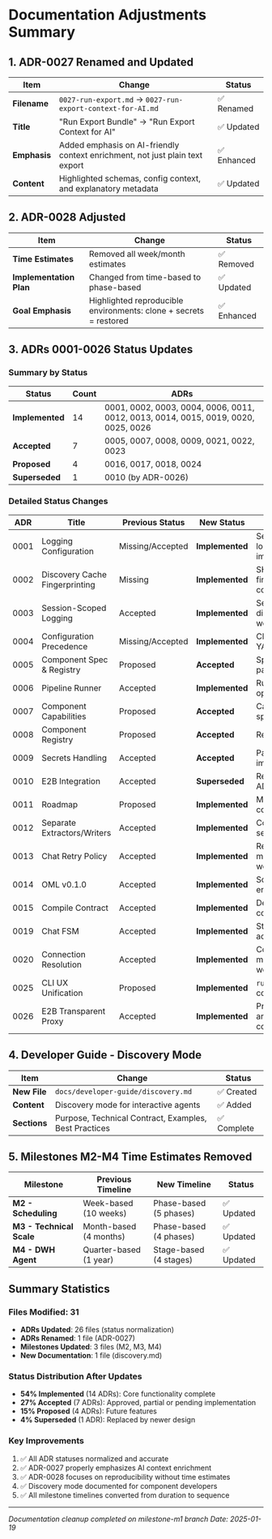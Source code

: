 # Documentation Adjustments Summary

## 1. ADR-0027 Renamed and Updated
| Item | Change | Status |
|------|--------|--------|
| **Filename** | `0027-run-export.md` → `0027-run-export-context-for-AI.md` | ✅ Renamed |
| **Title** | "Run Export Bundle" → "Run Export Context for AI" | ✅ Updated |
| **Emphasis** | Added emphasis on AI-friendly context enrichment, not just plain text export | ✅ Enhanced |
| **Content** | Highlighted schemas, config context, and explanatory metadata | ✅ Updated |

## 2. ADR-0028 Adjusted
| Item | Change | Status |
|------|--------|--------|
| **Time Estimates** | Removed all week/month estimates | ✅ Removed |
| **Implementation Plan** | Changed from time-based to phase-based | ✅ Updated |
| **Goal Emphasis** | Highlighted reproducible environments: clone + secrets = restored | ✅ Enhanced |

## 3. ADRs 0001-0026 Status Updates

### Summary by Status
| Status | Count | ADRs |
|--------|-------|------|
| **Implemented** | 14 | 0001, 0002, 0003, 0004, 0006, 0011, 0012, 0013, 0014, 0015, 0019, 0020, 0025, 0026 |
| **Accepted** | 7 | 0005, 0007, 0008, 0009, 0021, 0022, 0023 |
| **Proposed** | 4 | 0016, 0017, 0018, 0024 |
| **Superseded** | 1 | 0010 (by ADR-0026) |

### Detailed Status Changes
| ADR | Title | Previous Status | New Status | Rationale |
|-----|-------|-----------------|------------|-----------|
| 0001 | Logging Configuration | Missing/Accepted | **Implemented** | Session logging fully implemented |
| 0002 | Discovery Cache Fingerprinting | Missing | **Implemented** | SHA-256 fingerprinting complete |
| 0003 | Session-Scoped Logging | Accepted | **Implemented** | Session directories working |
| 0004 | Configuration Precedence | Missing/Accepted | **Implemented** | CLI > ENV > YAML working |
| 0005 | Component Spec & Registry | Proposed | **Accepted** | Specs exist, partial impl |
| 0006 | Pipeline Runner | Accepted | **Implemented** | Runner v0 operational |
| 0007 | Component Capabilities | Proposed | **Accepted** | Capabilities in specs |
| 0008 | Component Registry | Proposed | **Accepted** | Registry exists |
| 0009 | Secrets Handling | Accepted | **Accepted** | Partial implementation |
| 0010 | E2B Integration | Accepted | **Superseded** | Replaced by ADR-0026 |
| 0011 | Roadmap | Proposed | **Implemented** | M0-M1 complete |
| 0012 | Separate Extractors/Writers | Accepted | **Implemented** | Components separated |
| 0013 | Chat Retry Policy | Accepted | **Implemented** | Retry mechanism works |
| 0014 | OML v0.1.0 | Accepted | **Implemented** | Schema enforced |
| 0015 | Compile Contract | Accepted | **Implemented** | Deterministic compilation |
| 0019 | Chat FSM | Accepted | **Implemented** | State machine active |
| 0020 | Connection Resolution | Accepted | **Implemented** | Connection management working |
| 0025 | CLI UX Unification | Proposed | **Implemented** | `run` + `logs` commands |
| 0026 | E2B Transparent Proxy | Accepted | **Implemented** | Proxy architecture complete |

## 4. Developer Guide - Discovery Mode
| Item | Change | Status |
|------|--------|--------|
| **New File** | `docs/developer-guide/discovery.md` | ✅ Created |
| **Content** | Discovery mode for interactive agents | ✅ Added |
| **Sections** | Purpose, Technical Contract, Examples, Best Practices | ✅ Complete |

## 5. Milestones M2-M4 Time Estimates Removed
| Milestone | Previous Timeline | New Timeline | Status |
|-----------|------------------|--------------|--------|
| **M2 - Scheduling** | Week-based (10 weeks) | Phase-based (5 phases) | ✅ Updated |
| **M3 - Technical Scale** | Month-based (4 months) | Phase-based (4 phases) | ✅ Updated |
| **M4 - DWH Agent** | Quarter-based (1 year) | Stage-based (4 stages) | ✅ Updated |

## Summary Statistics

### Files Modified: 31
- **ADRs Updated**: 26 files (status normalization)
- **ADRs Renamed**: 1 file (ADR-0027)
- **Milestones Updated**: 3 files (M2, M3, M4)
- **New Documentation**: 1 file (discovery.md)

### Status Distribution After Updates
- **54% Implemented** (14 ADRs): Core functionality complete
- **27% Accepted** (7 ADRs): Approved, partial or pending implementation
- **15% Proposed** (4 ADRs): Future features
- **4% Superseded** (1 ADR): Replaced by newer design

### Key Improvements
1. ✅ All ADR statuses normalized and accurate
2. ✅ ADR-0027 properly emphasizes AI context enrichment
3. ✅ ADR-0028 focuses on reproducibility without time estimates
4. ✅ Discovery mode documented for component developers
5. ✅ All milestone timelines converted from duration to sequence

---
*Documentation cleanup completed on milestone-m1 branch*
*Date: 2025-01-19*

